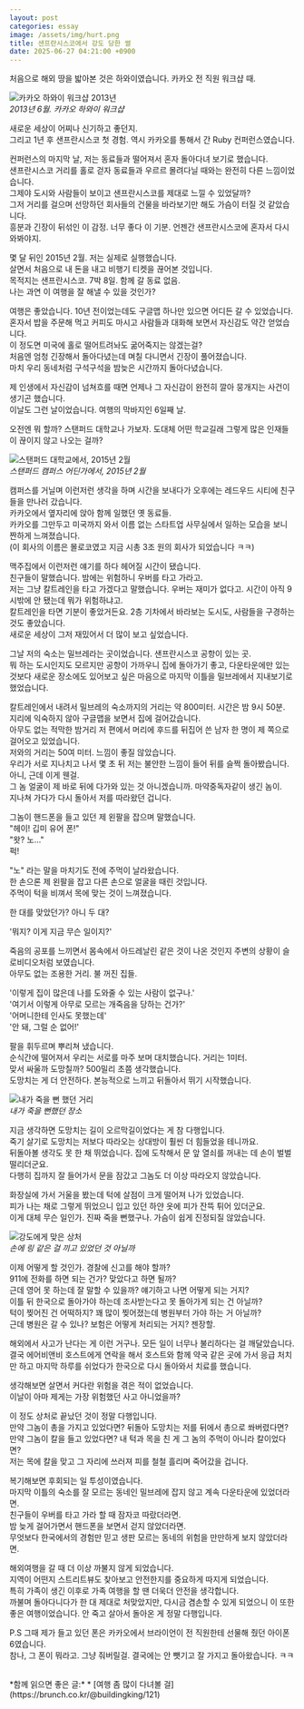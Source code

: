 ```yaml
---
layout: post
categories: essay
image: /assets/img/hurt.png
title: 샌프란시스코에서 강도 당한 썰
date: 2025-06-27 04:21:00 +0900
---
```


처음으로 해외 땅을 밟아본 것은 하와이였습니다. 카카오 전 직원 워크샵 때.

![카카오 하와이 워크샵 2013년](/assets/img/kakao_hawaii.jpg)  
*2013년 6월. 카카오 하와이 워크샵*

새로운 세상이 어찌나 신기하고 좋던지.  
그리고 1년 후 샌프란시스코 첫 경험. 역시 카카오를 통해서 간 Ruby 컨퍼런스였습니다.

컨퍼런스의 마지막 날, 저는 동료들과 떨어져서 혼자 돌아다녀 보기로 했습니다.  
샌프란시스코 거리를 홀로 걷자 동료들과 우르르 몰려다닐 때와는 완전히 다른 느낌이었습니다.  
그제야 도시와 사람들이 보이고 샌프란시스코를 제대로 느낄 수 있었달까?  
그저 거리를 걸으며 선망하던 회사들의 건물을 바라보기만 해도 가슴이 터질 것 같았습니다.  
흥분과 긴장이 뒤섞인 이 감정. 너무 좋다 이 기분. 언젠간 샌프란시스코에 혼자서 다시 와봐야지.

몇 달 뒤인 2015년 2월. 저는 실제로 실행했습니다.  
살면서 처음으로 내 돈을 내고 비행기 티켓을 끊어본 것입니다.  
목적지는 샌프란시스코. 7박 8일. 함께 갈 동료 없음.  
나는 과연 이 여행을 잘 해낼 수 있을 것인가?  

여행은 좋았습니다. 10년 전이었는데도 구글맵 하나만 있으면 어디든 갈 수 있었습니다.  
혼자서 밥을 주문해 먹고 커피도 마시고 사람들과 대화해 보면서 자신감도 약간 얻었습니다.  
이 정도면 미국에 홀로 떨어트려놔도 굶어죽지는 않겠는걸?  
처음엔 엄청 긴장해서 돌아다녔는데 며칠 다니면서 긴장이 풀어졌습니다.  
마치 우리 동네처럼 구석구석을 밤늦은 시간까지 돌아다녔습니다.  

제 인생에서 자신감이 넘쳐흐를 때면 언제나 그 자신감이 완전히 깔아 뭉개지는 사건이 생기곤 했습니다.  
이날도 그런 날이었습니다. 여행의 막바지인 6일째 날.

오전엔 뭐 할까? 스탠퍼드 대학교나 가보자. 도대체 어떤 학교길래 그렇게 많은 인재들이 끊이지 않고 나오는 걸까?  

![스탠퍼드 대학교에서, 2015년 2월](/assets/img/stanford.jpg)  
*스탠퍼드 캠퍼스 어딘가에서, 2015년 2월*

캠퍼스를 거닐며 이런저런 생각을 하며 시간을 보내다가 오후에는 레드우드 시티에 친구들을 만나러 갔습니다.  
카카오에서 옆자리에 앉아 함께 일했던 옛 동료들.  
카카오를 그만두고 미국까지 와서 이름 없는 스타트업 사무실에서 일하는 모습을 보니 짠하게 느껴졌습니다.  
(이 회사의 이름은 몰로코였고 지금 시총 3조 원의 회사가 되었습니다 ㅋㅋ)

맥주집에서 이런저런 얘기를 하다 헤어질 시간이 됐습니다.  
친구들이 말했습니다. 밤에는 위험하니 우버를 타고 가라고.  
저는 그냥 칼트레인을 타고 가겠다고 말했습니다. 우버는 재미가 없다고. 시간이 아직 9시밖에 안 됐는데 뭐가 위험하냐고.  
칼트레인을 타면 기분이 좋았거든요. 2층 기차에서 바라보는 도시도, 사람들을 구경하는 것도 좋았습니다.  
새로운 세상이 그저 재밌어서 더 많이 보고 싶었습니다.

그날 저의 숙소는 밀브레라는 곳이었습니다. 샌프란시스코 공항이 있는 곳.  
뭐 하는 도시인지도 모르지만 공항이 가까우니 집에 돌아가기 좋고, 다운타운에만 있는 것보다 새로운 장소에도 있어보고 싶은 마음으로 마지막 이틀을 밀브레에서 지내보기로 했었습니다.  

칼트레인에서 내려서 밀브레의 숙소까지의 거리는 약 800미터. 시간은 밤 9시 50분.  
지리에 익숙하지 않아 구글맵을 보면서 집에 걸어갔습니다.    
아무도 없는 적막한 밤거리 저 편에서 머리에 후드를 뒤집어 쓴 남자 한 명이 제 쪽으로 걸어오고 있었습니다.  
저와의 거리는 50여 미터. 느낌이 좋질 않았습니다.  
우리가 서로 지나치고 나서 몇 초 뒤 저는 불안한 느낌이 들어 뒤를 슬쩍 돌아봤습니다.  
아니, 근데 이게 웬걸.  
그 놈 얼굴이 제 바로 뒤에 다가와 있는 것 아니겠습니까. 마약중독자같이 생긴 놈이.  
지나쳐 가다가 다시 돌아서 저를 따라왔던 겁니다.

그놈이 핸드폰을 들고 있던 제 왼팔을 잡으며 말했습니다.  
"헤이! 깁미 유어 폰!"  
"왓? 노..."  
퍽!

"노" 라는 말을 마치기도 전에 주먹이 날라왔습니다.  
한 손으론 제 왼팔을 잡고 다른 손으로 얼굴을 때린 것입니다.  
주먹이 턱을 비껴서 목에 맞는 것이 느껴졌습니다.  

한 대를 맞았던가? 아니 두 대?

'뭐지? 이게 지금 무슨 일이지?'

죽음의 공포를 느끼면서 몸속에서 아드레날린 같은 것이 나온 것인지 주변의 상황이 슬로비디오처럼 보였습니다.  
아무도 없는 조용한 거리. 불 꺼진 집들.

'이렇게 집이 많은데 나를 도와줄 수 있는 사람이 없구나.'  
'여기서 이렇게 아무로 모르는 개죽음을 당하는 건가?'  
'어머니한테 인사도 못했는데'  
'안 돼, 그럴 순 없어!'

팔을 휘두르며 뿌리쳐 냈습니다.  
순식간에 떨어져서 우리는 서로를 마주 보며 대치했습니다. 거리는 1미터.  
맞서 싸울까 도망칠까? 500밀리 초쯤 생각했습니다.  
도망치는 게 더 안전하다. 본능적으로 느끼고 뒤돌아서 뛰기 시작했습니다.

![내가 죽을 뻔 했던 거리](/assets/img/millbrae.png)  
*내가 죽을 뻔했던 장소*

지금 생각하면 도망치는 길이 오르막길이었다는 게 참 다행입니다.  
죽기 살기로 도망치는 저보다 따라오는 상대방이 훨씬 더 힘들었을 테니까요.  
뒤돌아볼 생각도 못 한 채 뛰었습니다. 집에 도착해서 문 앞 열쇠를 꺼내는 데 손이 벌벌 떨리더군요.  
다행히 집까지 잘 들어가서 문을 잠갔고 그놈도 더 이상 따라오지 않았습니다.

화장실에 가서 거울을 봤는데 턱에 살점이 크게 떨어져 나가 있었습니다.  
피가 나는 채로 그렇게 뛰었으니 입고 있던 하얀 옷에 피가 잔뜩 튀어 있더군요.  
이게 대체 무슨 일인가. 진짜 죽을 뻔했구나. 가슴이 쉽게 진정되질 않았습니다.

![강도에게 맞은 상처](/assets/img/hurt.png)  
*손에 링 같은 걸 끼고 있었던 것 아닐까*

이제 어떻게 할 것인가. 경찰에 신고를 해야 할까?  
911에 전화를 하면 되는 건가? 맞았다고 하면 될까?  
근데 영어 못 하는데 잘 말할 수 있을까? 얘기하고 나면 어떻게 되는 거지?  
이틀 뒤 한국으로 돌아가야 하는데 조사받는다고 못 돌아가게 되는 건 아닐까?  
턱이 찢어진 건 어떡하지? 꽤 많이 찢어졌는데 병원부터 가야 하는 거 아닐까?  
근데 병원은 갈 수 있나? 보험은 어떻게 처리되는 거지? 젠장할.

해외에서 사고가 난다는 게 이런 거구나. 모든 일이 너무나 불리하다는 걸 깨달았습니다.  
결국 에어비앤비 호스트에게 연락을 해서 호스트와 함께 약국 같은 곳에 가서 응급 처치만 하고 마지막 하루를 쉬었다가 한국으로 다시 돌아와서 치료를 했습니다.

생각해보면 살면서 커다란 위험을 겪은 적이 없었습니다.  
이날이 아마 제게는 가장 위험했던 사고 아니었을까?  

이 정도 상처로 끝났던 것이 정말 다행입니다.  
만약 그놈이 총을 가지고 있었다면? 뒤돌아 도망치는 저를 뒤에서 총으로 쏴버렸다면?  
만약 그놈이 칼을 들고 있었다면? 내 턱과 목을 친 게 그 놈의 주먹이 아니라 칼이었다면?  
저는 목에 칼을 맞고 그 자리에 쓰러져 피를 철철 흘리며 죽어갔을 겁니다.

복기해보면 후회되는 일 투성이였습니다.  
마지막 이틀의 숙소를 잘 모르는 동네인 밀브레에 잡지 않고 계속 다운타운에 있었더라면.  
친구들이 우버를 타고 가라 할 때 잠자코 따랐더라면.  
밤 늦게 걸어가면서 핸드폰을 보면서 걷지 않았더라면.  
무엇보다 한국에서의 경험만 믿고 생판 모르는 동네의 위험을 만만하게 보지 않았더라면.

해외여행을 갈 때 더 이상 까불지 않게 되었습니다.  
지역이 어떤지 스트리트뷰도 찾아보고 안전한지를 중요하게 따지게 되었습니다.  
특히 가족이 생긴 이후로 가족 여행을 할 땐 더욱더 안전을 생각합니다.  
까불며 돌아다니다가 한 대 제대로 처맞았지만, 다시금 겸손할 수 있게 되었으니 이 또한 좋은 여행이었습니다. 안 죽고 살아서 돌아온 게 정말 다행입니다.

P.S 그때 제가 들고 있던 폰은 카카오에서 브라이언이 전 직원한테 선물해 줬던 아이폰 6였습니다.  
참나, 그 폰이 뭐라고. 그냥 줘버릴걸. 결국에는 안 뺏기고 잘 가지고 돌아왔습니다. ㅋㅋ

<br>
*함께 읽으면 좋은 글:*
* [여행 좀 많이 다녀볼 걸](https://brunch.co.kr/@buildingking/121)
